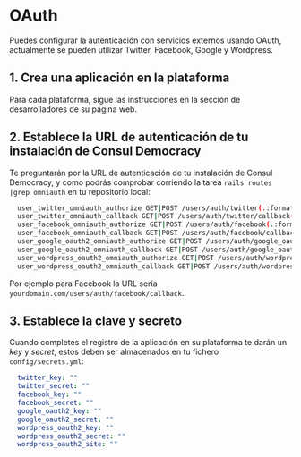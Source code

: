 # OAuth

Puedes configurar la autenticación con servicios externos usando OAuth, actualmente se pueden utilizar Twitter, Facebook, Google y Wordpress.

## 1. Crea una aplicación en la plataforma

Para cada plataforma, sigue las instrucciones en la sección de desarrolladores de su página web.

## 2. Establece la URL de autenticación de tu instalación de Consul Democracy

Te preguntarán por la URL de autenticación de tu instalación de Consul Democracy, y como podrás comprobar corriendo la tarea `rails routes |grep omniauth` en tu repositorio local:

```bash
  user_twitter_omniauth_authorize GET|POST /users/auth/twitter(.:format) users/omniauth_callbacks#passthru
  user_twitter_omniauth_callback GET|POST /users/auth/twitter/callback(.:format) users/omniauth_callbacks#twitter
  user_facebook_omniauth_authorize GET|POST /users/auth/facebook(.:format) users/omniauth_callbacks#passthru
  user_facebook_omniauth_callback GET|POST /users/auth/facebook/callback(.:format) users/omniauth_callbacks#facebook
  user_google_oauth2_omniauth_authorize GET|POST /users/auth/google_oauth2(.:format) users omniauth_callbacks#passthru
  user_google_oauth2_omniauth_callback GET|POST /users/auth/google_oauth2/callback(.:format) users/omniauth_callbacks#google_oauth2
  user_wordpress_oauth2_omniauth_authorize GET|POST /users/auth/wordpress_oauth2(.:format) users/omniauth_callbacks#passthru
  user_wordpress_oauth2_omniauth_callback GET|POST /users/auth/wordpress_oauth2/callback(.:format) users/omniauth_callbacks#wordpress_oauth2
```

Por ejemplo para Facebook la URL sería `yourdomain.com/users/auth/facebook/callback`.

## 3. Establece la clave y secreto

Cuando completes el registro de la aplicación en su plataforma te darán un *key* y *secret*, estos deben ser almacenados en tu fichero `config/secrets.yml`:

```yml
  twitter_key: ""
  twitter_secret: ""
  facebook_key: ""
  facebook_secret: ""
  google_oauth2_key: ""
  google_oauth2_secret: ""
  wordpress_oauth2_key: ""
  wordpress_oauth2_secret: ""
  wordpress_oauth2_site: ""
```

